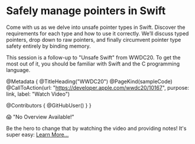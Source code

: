 # Safely manage pointers in Swift

Come with us as we delve into unsafe pointer types in Swift. Discover the requirements for each type and how to use it correctly. We’ll discuss typed pointers, drop down to raw pointers, and finally circumvent pointer type safety entirely by binding memory.

This session is a follow-up to "Unsafe Swift" from WWDC20. To get the most out of it, you should be familiar with Swift and the C programming language.

@Metadata {
   @TitleHeading("WWDC20")
   @PageKind(sampleCode)
   @CallToAction(url: "https://developer.apple.com/wwdc20/10167", purpose: link, label: "Watch Video")

   @Contributors {
      @GitHubUser(<replace this with your GitHub handle>)
   }
}

😱 "No Overview Available!"

Be the hero to change that by watching the video and providing notes! It's super easy:
 [Learn More…](https://wwdcnotes.github.io/WWDCNotes/documentation/wwdcnotes/contributing)
